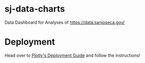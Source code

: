 # sj-data-charts
Data Dashboard for Analyses of https://data.sanjoseca.gov/

# Deployment
Head over to [Plotly's Deployment Guide](https://dash.plot.ly/deployment) and follow the instructions!
